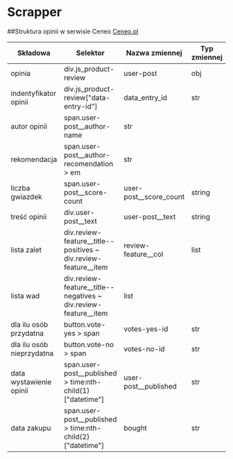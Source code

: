 # Scrapper

##Struktura opinii w serwisie Ceneo [Ceneo.pl](https://www.ceneo.pl/)

|Składowa|Selektor|Nazwa zmiennej|Typ zmiennej|
|--------|--------|--------------|------------|
|opinia|div.js_product-review|user-post|obj|
|indentyfikator opinii|div.js_product-review["data-entry-id"\]|data_entry_id|str|
|autor opinii|span.user-post__author-name|str|
|rekomendacja|span.user-post__author-recomendation > em|str|
|liczba gwiazdek|span.user-post__score-count|user-post__score_count|string|
|treść opinii|div.user-post__text|user-post__text|string|
|lista zalet|div.review-feature__title--positives ~ div.review-feature__item|review-feature__col|list|
|lista wad|div.review-feature__title--negatives ~ div.review-feature__item|list|
|dla ilu osób przydatna|button.vote-yes > span|votes-yes-id|str|
|dla ilu osób nieprzydatna|button.vote-no > span|votes-no-id|str|
|data wystawienie opinii|span.user-post__published > time:nth-child(1)["datetime"]|user-post__published|str|
|data zakupu|span.user-post__published > time:nth-child(2)["datetime"]|bought|str| 